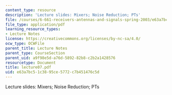 ```yaml
---
content_type: resource
description: 'Lecture slides: Mixers; Noise Reduction; PTs'
file: /courses/6-661-receivers-antennas-and-signals-spring-2003/e63a7bc51c3895ce5772c7b451476c5d_lecture07.pdf
file_type: application/pdf
learning_resource_types:
- Lecture Notes
license: https://creativecommons.org/licenses/by-nc-sa/4.0/
ocw_type: OCWFile
parent_title: Lecture Notes
parent_type: CourseSection
parent_uid: a9f98e5d-a76d-5892-82b8-c2b2a1428576
resourcetype: Document
title: lecture07.pdf
uid: e63a7bc5-1c38-95ce-5772-c7b451476c5d
---
```

Lecture slides: Mixers; Noise Reduction; PTs